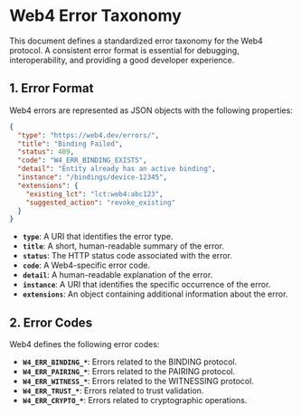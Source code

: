 # Web4 Error Taxonomy

This document defines a standardized error taxonomy for the Web4 protocol. A consistent error format is essential for debugging, interoperability, and providing a good developer experience.




## 1. Error Format

Web4 errors are represented as JSON objects with the following properties:

```json
{
  "type": "https://web4.dev/errors/",
  "title": "Binding Failed",
  "status": 409,
  "code": "W4_ERR_BINDING_EXISTS",
  "detail": "Entity already has an active binding",
  "instance": "/bindings/device-12345",
  "extensions": {
    "existing_lct": "lct:web4:abc123",
    "suggested_action": "revoke_existing"
  }
}
```

-   **`type`**: A URI that identifies the error type.
-   **`title`**: A short, human-readable summary of the error.
-   **`status`**: The HTTP status code associated with the error.
-   **`code`**: A Web4-specific error code.
-   **`detail`**: A human-readable explanation of the error.
-   **`instance`**: A URI that identifies the specific occurrence of the error.
-   **`extensions`**: An object containing additional information about the error.

## 2. Error Codes

Web4 defines the following error codes:

-   **`W4_ERR_BINDING_*`**: Errors related to the BINDING protocol.
-   **`W4_ERR_PAIRING_*`**: Errors related to the PAIRING protocol.
-   **`W4_ERR_WITNESS_*`**: Errors related to the WITNESSING protocol.
-   **`W4_ERR_TRUST_*`**: Errors related to trust validation.
-   **`W4_ERR_CRYPTO_*`**: Errors related to cryptographic operations.


